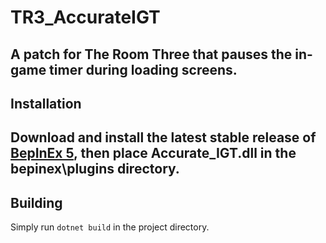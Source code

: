 # TR3_AccurateIGT
A patch for The Room Three that pauses the in-game timer during loading screens.
---
## Installation
Download and install the latest stable release of [BepInEx 5](https://github.com/BepInEx/BepInEx/releases/latest), then place Accurate_IGT.dll in the bepinex\plugins directory.
---
## Building
Simply run `dotnet build` in the project directory.
